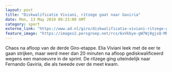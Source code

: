 ```yaml
---
layout: post
title: "Diskwalificatie Viviani, ritzege gaat naar Gaviria"
date: Mon, 13 May 2019 09:23:00 GMT
category: sport
externe_link: "https://www.ad.nl/giro/diskwalificatie-viviani-ritzege-gaat-naar-gaviria~ac953aaa/"
feature_image: "https://images2.persgroep.net/rcs/6xVkbye-gW7Wj0gjsQ-MPTZ14ro/diocontent/148255465/_fitwidth/400/?appId=21791a8992982cd8da851550a453bd7f&quality=0.7"
---
```


Chaos na afloop van de derde Giro-etappe. Elia Viviani leek met de eer te gaan strijken, maar werd meer dan 20 minuten na afloop gediskwalificeerd wegens een manoeuvre in de sprint. De ritzege ging uiteindelijk naar Fernando Gaviria, die als tweede over de meet kwam.
